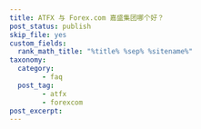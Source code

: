 ```yaml
---
title: ATFX 与 Forex.com 嘉盛集团哪个好？
post_status: publish
skip_file: yes
custom_fields:
  rank_math_title: "%title% %sep% %sitename%"
taxonomy:
  category:
        - faq
  post_tag:
        - atfx
        - forexcom
post_excerpt: 
---
```

